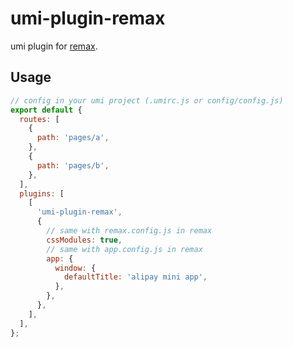 # umi-plugin-remax

umi plugin for [remax](https://remaxjs.org/).

## Usage

```js
// config in your umi project (.umirc.js or config/config.js)
export default {
  routes: [
    {
      path: 'pages/a',
    },
    {
      path: 'pages/b',
    },
  ],
  plugins: [
    [
      'umi-plugin-remax',
      {
        // same with remax.config.js in remax
        cssModules: true,
        // same with app.config.js in remax
        app: {
          window: {
            defaultTitle: 'alipay mini app',
          },
        },
      },
    ],
  ],
};
```
